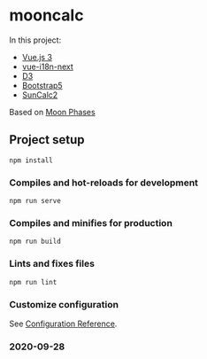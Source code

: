 # mooncalc
In this project:
- [Vue.js 3](https://v3.vuejs.org/)
- [vue-i18n-next](https://github.com/intlify/vue-i18n-next)
- [D3](https://d3js.org/)
- [Bootstrap5](https://v5.getbootstrap.com/)
- [SunCalc2](https://www.npmjs.com/package/suncalc2)

Based on [Moon Phases](http://bl.ocks.org/bdon/e6405ebabd4f3013c342)

## Project setup
```
npm install
```

### Compiles and hot-reloads for development
```
npm run serve
```

### Compiles and minifies for production
```
npm run build
```

### Lints and fixes files
```
npm run lint
```

### Customize configuration
See [Configuration Reference](https://cli.vuejs.org/config/).


### 2020-09-28